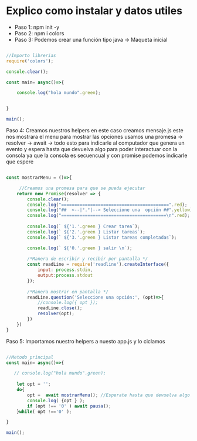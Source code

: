 # Explico como instalar y datos utiles 

- Paso 1: npm init -y 
- Paso 2: npm i colors 
- Paso 3: Podemos crear una función tipo java -> Maqueta inicial 
```javascript

//Importo librerias 
require('colors');

console.clear();

const main= async()=>{

    console.log("hola mundo".green);


}

main();

```

Paso 4: Creamos nuestros helpers en este caso creamos mensaje.js 
este nos mostrara el menu para mostrar las opciones usamos una promesa -> resolver -> await -> todo esto para indicarle al computador que genera un evento y espera hasta que devuelva algo para poder interactuar con la consola ya que la consola es secuencual y con promise podemos indicarle que espere 
```javascript

const mostrarMenu = ()=>{

     //Creamos una promesa para que se pueda ejecutar 
    return new Promise(resolver => {
        console.clear();
        console.log("=========================================".red);
        console.log("##  <--|°.°|--> Seleccione una  opción ##".yellow);
        console.log("========================================\n".red);
    
        console.log(` ${'1.'.green } Crear tarea`);
        console.log(` ${'2.'.green } Listar tareas`);
        console.log(` ${'3.'.green } Listar tareas completadas`);

        console.log(` ${'0.'.green } salir \n`);
    
        /*Manera de escribir y recibir por pantalla */
        const readLine = require('readline').createInterface({
            input: process.stdin,
            output:process.stdout
        });
    
        /*Manera mostrar en pantalla */
        readLine.question('Seleccione una opción:', (opt)=>{
            //console.log({ opt });
            readLine.close();
            resolver(opt);
        })
    })
}
```

Paso 5:  Importamos nuestro helpers a nuesto app.js y lo ciclamos 

```javascript

//Metodo principal
const main= async()=>{

   // console.log("hola mundo".green);
   
    let opt = ''; 
    do{
        opt =  await mostrarMenu(); //Esperate hasta que devuelva algo 
        console.log( {opt } );
        if (opt !== '0' ) await pausa();
    }while( opt !=='0' );

}

main();
```